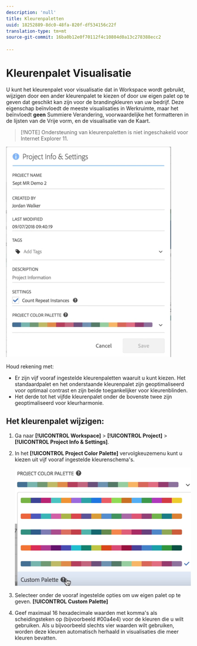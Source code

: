 ```yaml
---
description: 'null'
title: Kleurenpaletten
uuid: 18252889-8dc0-48fa-820f-df534156c22f
translation-type: tm+mt
source-git-commit: 16ba0b12e0f70112f4c10804d0a13c278388ecc2

---
```



# Kleurenpalet Visualisatie

U kunt het kleurenpalet voor visualisatie dat in Workspace wordt gebruikt, wijzigen door een ander kleurenpalet te kiezen of door uw eigen palet op te geven dat geschikt kan zijn voor de brandingkleuren van uw bedrijf. Deze eigenschap beïnvloedt de meeste visualisaties in Werkruimte, maar het beïnvloedt **geen** Summiere Verandering, voorwaardelijke het formatteren in de lijsten van de Vrije vorm, en de visualisatie van de Kaart.

> [!NOTE] Ondersteuning van kleurenpaletten is niet ingeschakeld voor Internet Explorer 11.

![](assets/color_palettes.png)

Houd rekening met:

* Er zijn vijf vooraf ingestelde kleurenpaletten waaruit u kunt kiezen. Het standaardpalet en het onderstaande kleurenpalet zijn geoptimaliseerd voor optimaal contrast en zijn beide toegankelijker voor kleurenblinden.
* Het derde tot het vijfde kleurenpalet onder de bovenste twee zijn geoptimaliseerd voor kleurharmonie.

## Het kleurenpalet wijzigen:

1. Ga naar **[!UICONTROL Workspace]** > **[!UICONTROL Project]** > **[!UICONTROL Project Info & Settings]**.
1. In het **[!UICONTROL Project Color Palette]** vervolgkeuzemenu kunt u kiezen uit vijf vooraf ingestelde kleurenschema&#39;s.

   ![](assets/custom_palette.png)

1. Selecteer onder de vooraf ingestelde opties om uw eigen palet op te geven. **[!UICONTROL Custom Palette]**
1. Geef maximaal 16 hexadecimale waarden met komma&#39;s als scheidingsteken op (bijvoorbeeld #00a4e4) voor de kleuren die u wilt gebruiken. Als u bijvoorbeeld slechts vier waarden wilt gebruiken, worden deze kleuren automatisch herhaald in visualisaties die meer kleuren bevatten.

